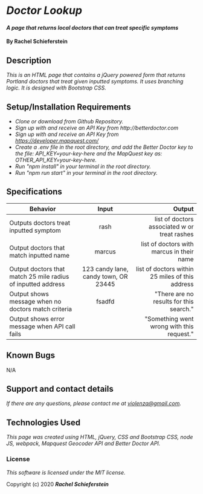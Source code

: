 # _Doctor Lookup_

#### _A page that returns local doctors that can treat specific symptoms_

#### By Rachel Schieferstein

## Description

_This is an HTML page that contains a jQuery powered form that returns Portland doctors that treat given inputted symptoms. It uses branching logic. It is designed with Bootstrap CSS._

## Setup/Installation Requirements


* _Clone or download from Github Repository._
*  _Sign up with and receive an API Key from http://betterdoctor.com_
*  _Sign up with and receive an API Key from https://developer.mapquest.com/_
* _Create a .env file in the root directory, and add the Better Doctor key to the file: API_KEY=your-key-here and the MapQuest key as: OTHER_API_KEY=your-key-here._
* _Run "npm install" in your terminal in the root directory._
* _Run "npm run start" in your terminal in the root directory._


## Specifications
| Behavior      | Input         | Output|
| ------------- |:-------------:| -----:|
| Outputs doctors treat inputted symptom   | rash             | list of doctors associated w or treat rashes |
| Output doctors that match inputted name   | marcus             | list of doctors with marcus in their name |
| Output doctors that match 25 mile radius of inputted address   | 123 candy lane, candy town, OR 23445           | list of doctors within 25 miles of this address |
| Output shows message when no doctors match criteria   | fsadfd             | "There are no results for this search."|
| Output shows error message when API call fails   | <API Fail>             | "Something went wrong with this request." |


## Known Bugs

N/A

## Support and contact details

_If there are any questions, please contact me at violenza@gmail.com._

## Technologies Used

_This page was created using HTML, jQuery, CSS and Bootstrap CSS, node JS, webpack, Mapquest Geocoder API and Better Doctor API._

### License

*This software is licensed under the MIT license.*

Copyright (c) 2020 **_Rachel Schieferstein_**